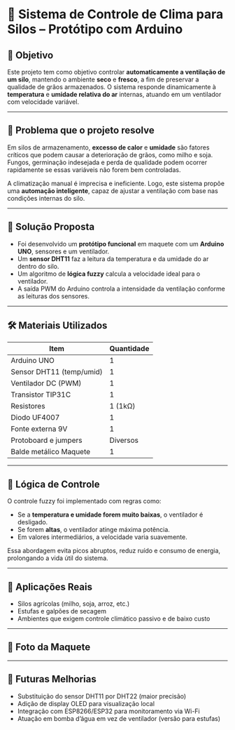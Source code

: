# 🌾 Sistema de Controle de Clima para Silos – Protótipo com Arduino

## 📌 Objetivo

Este projeto tem como objetivo controlar **automaticamente a ventilação de um silo**, mantendo o ambiente **seco** e **fresco**, a fim de preservar a qualidade de grãos armazenados. O sistema responde dinamicamente à **temperatura** e **umidade relativa do ar** internas, atuando em um ventilador com velocidade variável.

---

## 🧠 Problema que o projeto resolve

Em silos de armazenamento, **excesso de calor** e **umidade** são fatores críticos que podem causar a deterioração de grãos, como milho e soja. Fungos, germinação indesejada e perda de qualidade podem ocorrer rapidamente se essas variáveis não forem bem controladas.

A climatização manual é imprecisa e ineficiente. Logo, este sistema propõe uma **automação inteligente**, capaz de ajustar a ventilação com base nas condições internas do silo.

---

## 🧪 Solução Proposta

- Foi desenvolvido um **protótipo funcional** em maquete com um **Arduino UNO**, sensores e um ventilador.
- Um **sensor DHT11** faz a leitura da temperatura e da umidade do ar dentro do silo.
- Um algoritmo de **lógica fuzzy** calcula a velocidade ideal para o ventilador.
- A saída PWM do Arduino controla a intensidade da ventilação conforme as leituras dos sensores.

---

## 🛠️ Materiais Utilizados

| Item                     | Quantidade |
|--------------------------|------------|
| Arduino UNO              | 1          |
| Sensor DHT11 (temp/umid) | 1          |
| Ventilador DC (PWM)      | 1          |
| Transistor TIP31C        | 1          |
| Resistores               | 1 (1kΩ)    |
| Diodo UF4007 | 1 |
| Fonte externa 9V         | 1          |
| Protoboard e jumpers     | Diversos   |
| Balde metálico Maquete | 1   |

---

## 🧪 Lógica de Controle

O controle fuzzy foi implementado com regras como:

- Se a **temperatura e umidade forem muito baixas**, o ventilador é desligado.
- Se forem **altas**, o ventilador atinge máxima potência.
- Em valores intermediários, a velocidade varia suavemente.

Essa abordagem evita picos abruptos, reduz ruído e consumo de energia, prolongando a vida útil do sistema.

---

## 🧰 Aplicações Reais

- Silos agrícolas (milho, soja, arroz, etc.)
- Estufas e galpões de secagem
- Ambientes que exigem controle climático passivo e de baixo custo

---

## 📸 Foto da Maquete



---

## 🔄 Futuras Melhorias

- Substituição do sensor DHT11 por DHT22 (maior precisão)
- Adição de display OLED para visualização local
- Integração com ESP8266/ESP32 para monitoramento via Wi-Fi
- Atuação em bomba d’água em vez de ventilador (versão para estufas)


